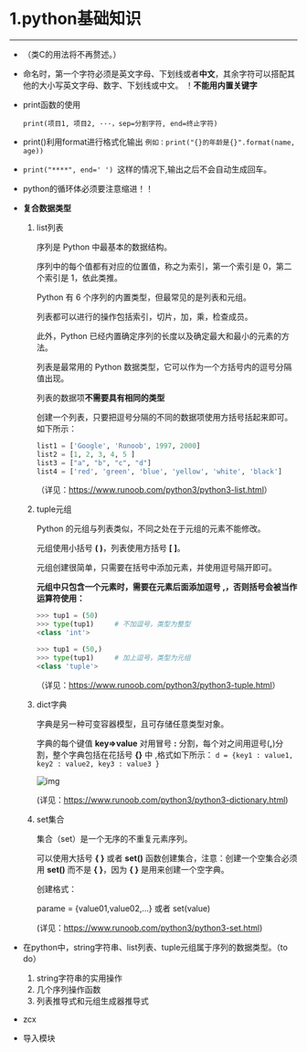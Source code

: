 # 1.python基础知识

***

* （类C的用法将不再赘述。）

* 命名时，第一个字符必须是英文字母、下划线或者**中文**，其余字符可以搭配其他的大小写英文字母、数字、下划线或中文。
  	！**不能用内置关键字**

* print函数的使用

  `print(项目1, 项目2, ···，sep=分割字符, end=终止字符)`
  
* print()利用format进行格式化输出
  `例如：print("{}的年龄是{}".format(name, age))`

* `print("****", end=' ') `这样的情况下,输出之后不会自动生成回车。

* python的循环体必须要注意缩进！！

* **复合数据类型**

  1. list列表

     序列是 Python 中最基本的数据结构。

     序列中的每个值都有对应的位置值，称之为索引，第一个索引是 0，第二个索引是 1，依此类推。

     Python 有 6 个序列的内置类型，但最常见的是列表和元组。

     列表都可以进行的操作包括索引，切片，加，乘，检查成员。

     此外，Python 已经内置确定序列的长度以及确定最大和最小的元素的方法。

     列表是最常用的 Python 数据类型，它可以作为一个方括号内的逗号分隔值出现。

     列表的数据项**不需要具有相同的类型**

     创建一个列表，只要把逗号分隔的不同的数据项使用方括号括起来即可。如下所示：

     ```python
     list1 = ['Google', 'Runoob', 1997, 2000] 
     list2 = [1, 2, 3, 4, 5 ] 
     list3 = ["a", "b", "c", "d"] 
     list4 = ['red', 'green', 'blue', 'yellow', 'white', 'black']
     ```

     （详见：<https://www.runoob.com/python3/python3-list.html>）

    2. tuple元组

       Python 的元组与列表类似，不同之处在于元组的元素不能修改。

       元组使用小括号 **( )**，列表使用方括号 **[ ]**。

       元组创建很简单，只需要在括号中添加元素，并使用逗号隔开即可。

       **元组中只包含一个元素时，需要在元素后面添加逗号 **,**，否则括号会被当作运算符使用：**

       ```python
       >>> tup1 = (50)
       >>> type(tup1)     # 不加逗号，类型为整型
       <class 'int'>
       
       >>> tup1 = (50,)
       >>> type(tup1)     # 加上逗号，类型为元组
       <class 'tuple'>
       ```

       （详见：<https://www.runoob.com/python3/python3-tuple.html>）

    3. dict字典

       字典是另一种可变容器模型，且可存储任意类型对象。

       字典的每个键值 **key=>value** 对用冒号 **:** 分割，每个对之间用逗号(**,**)分割，整个字典包括在花括号 **{}** 中 ,格式如下所示：
       `d = {key1 : value1, key2 : value2, key3 : value3 }`
       
       ![img](https://www.runoob.com/wp-content/uploads/2016/04/py-dict-3.png)
       
       (详见：https://www.runoob.com/python3/python3-dictionary.html)

    4. set集合
    
       集合（set）是一个无序的不重复元素序列。

       可以使用大括号 **{ }** 或者 **set()** 函数创建集合，注意：创建一个空集合必须用 **set()** 而不是 **{ }**，因为 **{ }** 是用来创建一个空字典。

       创建格式：

       parame = {value01,value02,...}
       或者
       set(value)

       (详见：https://www.runoob.com/python3/python3-set.html)

* 在python中，string字符串、list列表、tuple元组属于序列的数据类型。（to do）

  1. string字符串的实用操作
  2. 几个序列操作函数
  3. 列表推导式和元组生成器推导式

* zcx

* 导入模块

  

